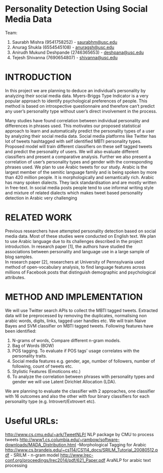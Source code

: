 # Personality Detection Using Social Media Data

Team:
  1. Saurabh Mishra (9541758252) - saurabhm@usc.edu
  2. Anurag Shukla (6554545108) - anuragsh@usc.edu
  3. Anirudh Mukund Deshpande (2746365653) - deshpana@usc.edu
  4. Tejesh Shivanna (7690654807) - shivanna@usc.edu

# INTRODUCTION
In this project we are planning to deduce an individual’s personality by analyzing their social media data. Myers-Briggs Type Indicator is a very popular approach to identify psychological preferences of people. This method is based on introspective questionnaire and therefore can’t predict any user’s personality type without user’s direct involvement in the process. 

Many studies have found correlation between individual personality and differences in phrases used. This motivates our proposed statistical approach to learn and automatically predict the personality types of a user by analyzing their social media data. Social media platforms like Twitter has lot of tweets hashtagged with self identified MBTI personality types. Proposed model will train different classifiers on these self tagged tweets and predict the personality of users. We will also evaluate different classifiers and present a comparative analysis. Further we also present a correlation of user’s personality types and gender with the corresponding phrases used. We plan to use Arabic tweets for our study. Arabic is the largest member of the semitic language family  and is being spoken by more than 420 million people. It is morphologically and semantically rich. Arabic has many spoken dialects. They lack standardisation and are mostly written in free-text. In social media posts people tend to use informal writing style and mixture of related dialects which makes tweet based personality detection in Arabic very challenging  

# RELATED WORK

Previous researchers have attempted personality detection based on social media data. Most of these studies were conducted on English text. We plan to use Arabic language due to its challenges described in the project introduction. 
In research paper [1], the authors have studied the associations between personality and language use in a large sample of blog samples.  
In research paper [2], researchers at University of Pennsylvania used method of open-vocabulary analysis, to find language features across millions of Facebook posts that distinguish demographic and psychological attributes.

# METHOD AND IMPLEMENTATION

We will use Twitter search APIs to collect the MBTI tagged tweets. Extracted data will be preprocessed by removing the duplicates, normalising non arabic words, digits, links, tagged user handles etc.
We will train Naive Bayes and SVM classifier on MBTI tagged tweets. Following features have been identified:
  1. N-grams of words,  Compare different n-gram models.
  2. Bag of Words (BOW)
  3. POS tagging. To evaluate if POS tags' usage correlates with the personality traits.
  4. Social media features e.g. gender, age, number of followers, number of following, count of tweets etc.
  5. Stylistic Features (Emoticons etc.) 
  6. To analyze the correlation between phrases with personality types and gender we will use Latent Dirichlet Allocation (LDA).
  
We are planning to evaluate the classifier with 2 approaches, one classifier with 16 outcomes and also the other with four binary classifiers for each personality type (e.g. Introvert/Extrovert etc).

# Useful URLs:
  http://www.cs.cmu.edu/~ark/TweetNLP/     NLP package by CMU to process tweets
  http://www1.cs.columbia.edu/~rambow/software-downloads/MADA_Distribution.html
-Morphological Tagging for Arabic
  http://www.cs.brandeis.edu/~cs114/CS114_docs/SRILM_Tutorial_20080512.pdf - SRILM - n-gram model
  http://www.lrec-conf.org/proceedings/lrec2014/pdf/621_Paper.pdf  AraNLP for arabic text processing



